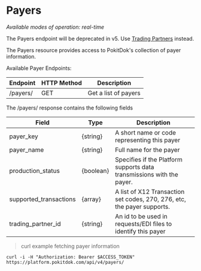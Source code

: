 # Payers

*Available modes of operation: real-time*

<aside class="warning">
The Payers endpoint will be deprecated in v5. Use <a href="#trading-partners">Trading Partners</a> instead.
</aside>

The Payers resource provides access to PokitDok's collection of payer information.

Available Payer Endpoints:

Endpoint | HTTP Method | Description
-------- | ----------- | -----------
/payers/ | GET | Get a list of payers

The /payers/ response contains the following fields

Field | Type | Description
----- | ---- | -----------
payer_key | {string} | A short name or code representing this payer
payer_name | {string} | Full name for the payer
production_status | {boolean} | Specifies if the Platform supports data transmissions with the payer.
supported_transactions | {array} | A list of X12 Transaction set codes, 270, 276, etc, the payer supports.
trading_partner_id | {string} | An id to be used in requests/EDI files to identify this payer

> curl example fetching payer information

```shell
curl -i -H "Authorization: Bearer $ACCESS_TOKEN" https://platform.pokitdok.com/api/v4/payers/
```